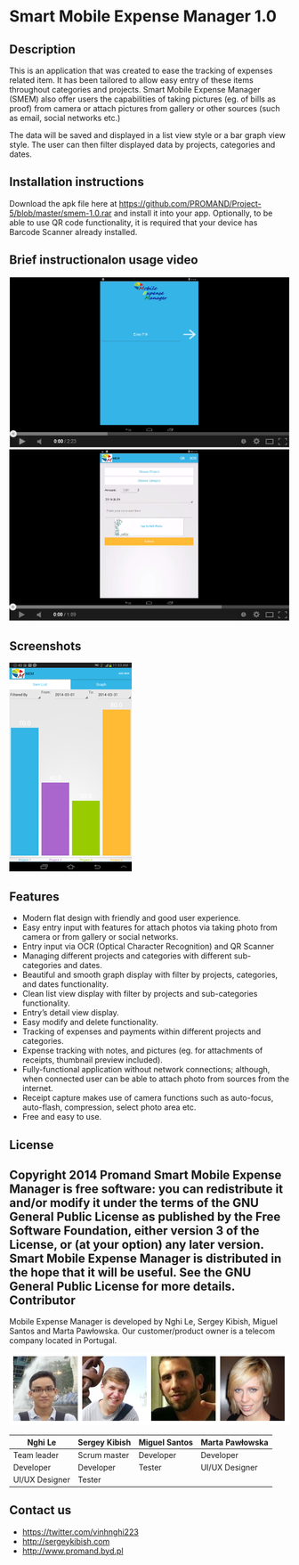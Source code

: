 Smart Mobile Expense Manager 1.0
=============
Description 
-------

This is an application that was created to ease the tracking of expenses related item. It has been tailored to allow easy entry of these items throughout categories and projects. Smart Mobile Expense Manager (SMEM) also offer users the capabilities of taking pictures (eg. of bills as proof) from camera or attach pictures from gallery or other sources (such as email, social networks etc.)

The data will be saved and displayed in a list view style or a bar graph view style. The user can then filter displayed data by projects, categories and dates. 

Installation instructions
-------
Download the apk file here at https://github.com/PROMAND/Project-5/blob/master/smem-1.0.rar and install it into your app. Optionally, to be able to use QR code functionality, it is required that your device has Barcode Scanner already installed.

Brief instructionalon usage video
-------
[![Alt text for your video](https://raw.githubusercontent.com/PROMAND/Project-5/master/Video0.PNG)](https://www.youtube.com/watch?v=skWaZTa-8B8)
[![Alt text for your video](https://raw.githubusercontent.com/PROMAND/Project-5/master/Video1.PNG)](http://www.youtube.com/watch?v=Qq9C2B0xtt4)

Screenshots
-------
![](https://raw.githubusercontent.com/PROMAND/Project-5/master/Screenshot.png)

Features
-------
* Modern flat design with friendly and good user experience.
* Easy entry input with features for attach photos via taking photo from camera or from gallery or social networks.
* Entry input via OCR (Optical Character Recognition) and QR Scanner
* Managing different projects and categories with different sub-categories and dates.
* Beautiful and smooth graph display with filter by projects, categories, and dates functionality.
* Clean list view display with filter by projects and sub-categories functionality.
* Entry’s detail view display.
* Easy modify and delete functionality.
* Tracking of expenses and payments within different projects and categories.
* Expense tracking with notes, and pictures (eg. for attachments of receipts, thumbnail preview included).
* Fully-functional application without network connections; although, when connected user can be able to attach photo from sources from the internet.
* Receipt capture makes use of camera functions such as auto-focus, auto-flash, compression, select photo area etc.
* Free and easy to use.

License
-------
Copyright 2014 Promand
Smart Mobile Expense Manager is free software: you can redistribute it and/or modify it under the terms of the GNU General Public License as published by the Free Software Foundation, either version 3 of the License, or (at your option) any later version.
Smart Mobile Expense Manager is distributed in the hope that it will be useful. See the GNU General Public License for more details.
Contributor
-------
Mobile Expense Manager is developed by Nghi Le, Sergey Kibish, Miguel Santos and Marta Pawłowska. Our customer/product owner is a telecom company located in Portugal. 

![](https://raw.githubusercontent.com/PROMAND/Project-5/master/dream%20team.png)

| Nghi Le         | Sergey Kibish   | Miguel Santos   | Marta Pawłowska
| ----------------| ----------------| ----------------| ----------------|
| Team leader     | Scrum master    | Developer       | Developer       |
| Developer       | Developer       | Tester          | UI/UX Designer  |
| UI/UX Designer  | Tester          |                 |                 |

Contact us
-------
* https://twitter.com/vinhnghi223
* http://sergeykibish.com
* http://www.promand.byd.pl

